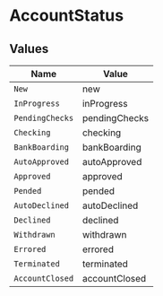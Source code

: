 # AccountStatus


## Values

| Name            | Value           |
| --------------- | --------------- |
| `New`           | new             |
| `InProgress`    | inProgress      |
| `PendingChecks` | pendingChecks   |
| `Checking`      | checking        |
| `BankBoarding`  | bankBoarding    |
| `AutoApproved`  | autoApproved    |
| `Approved`      | approved        |
| `Pended`        | pended          |
| `AutoDeclined`  | autoDeclined    |
| `Declined`      | declined        |
| `Withdrawn`     | withdrawn       |
| `Errored`       | errored         |
| `Terminated`    | terminated      |
| `AccountClosed` | accountClosed   |